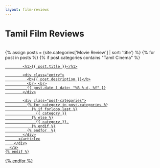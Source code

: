 ```yaml
---
layout: film-reviews
---
```


<h1> Tamil Film Reviews </h1>

<br>

<div class="posts">
  {% assign posts = (site.categories['Movie Review'] | sort: 'title') %}
  {% for post in posts %}
    {% if post.categories contains "Tamil Cinema" %}
      <a href="{{ site.baseurl }}{{ post.url }}">
        <div class="post-cover" style="background-image: url('{{ site.baseurl }}/img/{{ post.image }}')">
          <article class="post">

            <h1>{{ post.title }}</h1>

            <div class="entry">
              <b>{{ post.description }}</b>
              <br> <br>
              {{ post.date | date: "%B %-d, %Y" }}
            </div>

            <div class="post-categories">
              {% for category in post.categories %}
                {% if forloop.last %}
                  {{ category }}
                {% else %}
                  {{ category }},
                {% endif %}
              {% endfor  %}
            </div>
          </article>
        </div>
      </a>
    {% endif %}
  {% endfor %}
</div>
<br>
